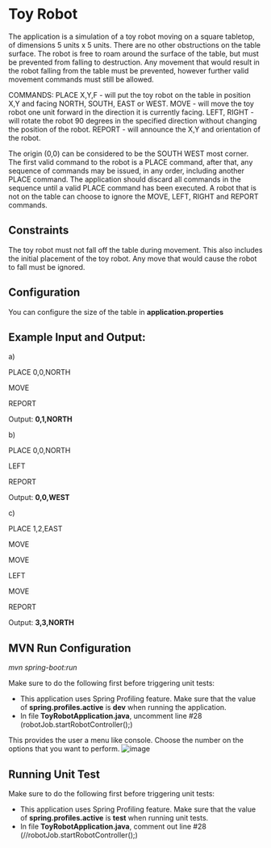 # Toy Robot


The application is a simulation of a toy robot moving on a square tabletop, of dimensions 5 units x 5 units. There are no other obstructions on the table surface. The robot is free to roam around the surface of the table, but must be prevented from falling to destruction. Any movement that would result in the robot falling from the table must be prevented, however further valid movement commands must still be allowed.

COMMANDS: PLACE X,Y,F - will put the toy robot on the table in position X,Y and facing NORTH, SOUTH, EAST or WEST. MOVE - will move the toy robot one unit forward in the direction it is currently facing. LEFT, RIGHT - will rotate the robot 90 degrees in the specified direction without changing the position of the robot. REPORT - will announce the X,Y and orientation of the robot.

The origin (0,0) can be considered to be the SOUTH WEST most corner. The first valid command to the robot is a PLACE command, after that, any sequence of commands may be issued, in any order, including another PLACE command. The application should discard all commands in the sequence until a valid PLACE command has been executed. A robot that is not on the table can choose to ignore the MOVE, LEFT, RIGHT and REPORT commands.

## Constraints 
The toy robot must not fall off the table during movement. This also includes the initial placement of the toy robot. Any move that would cause the robot to fall must be ignored.

## Configuration
You can configure the size of the table in **application.properties**


## Example Input and Output:

a)

PLACE 0,0,NORTH

MOVE

REPORT

Output:  **0,1,NORTH**


b)

PLACE 0,0,NORTH

LEFT

REPORT

Output:  **0,0,WEST**


c)

PLACE 1,2,EAST

MOVE

MOVE

LEFT

MOVE

REPORT

Output:  **3,3,NORTH**

 
 

## MVN Run Configuration 
  
*mvn spring-boot:run*

Make sure to do the following first before triggering unit tests:
- This application uses Spring Profiling feature. Make sure that the value of ****spring.profiles.active**** is **dev** when running the application.
- In file **ToyRobotApplication.java**, uncomment line #28 (robotJob.startRobotController();)

This provides the user a menu like console. Choose the number on the options that you want to perform.
![image](https://user-images.githubusercontent.com/39042426/137615378-80c8c5bf-aadf-4833-98f1-347f9e8febe5.png)
  
  
## Running Unit Test 
Make sure to do the following first before triggering unit tests:
- This application uses Spring Profiling feature. Make sure that the value of ****spring.profiles.active**** is **test** when running unit tests.
- In file **ToyRobotApplication.java**, comment out line #28 (//robotJob.startRobotController();)

